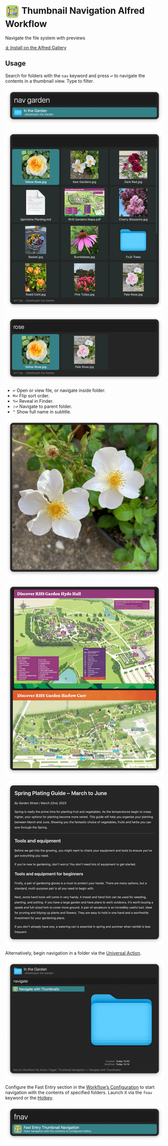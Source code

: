 # <img src='Workflow/icon.png' width='45' align='center' alt='icon'> Thumbnail Navigation Alfred Workflow

Navigate the file system with previews

[⤓ Install on the Alfred Gallery](https://alfred.app/workflows/alfredapp/thumbnail-navigation)

## Usage

Search for folders with the `nav` keyword and press <kbd>↩</kbd> to navigate the contents in a thumbnail view. Type to filter.

![Filtering for folders to search](Workflow/images/about/navkeyword.png)

![Grid view of files](Workflow/images/about/filegrid.png)

![Filtering for Catan](Workflow/images/about/gridfilter.png)

* <kbd>↩</kbd> Open or view file, or navigate inside folder.
* <kbd>⌘</kbd><kbd>↩</kbd> Flip sort order.
* <kbd>⌥</kbd><kbd>↩</kbd> Reveal in Finder.
* <kbd>⇧</kbd><kbd>↩</kbd> Navigate to parent folder.
* <kbd>⌃</kbd> Show full name in subtitle.

![Viewing image](Workflow/images/about/imageview.png)

![Viewing PDF](Workflow/images/about/pdfview.png)

![Viewing Markdown file](Workflow/images/about/mdview.png)

Alternatively, begin navigation in a folder via the [Universal Action](https://www.alfredapp.com/help/features/universal-actions/).

![Navigate with Universal Action](Workflow/images/about/navua.png)

Configure the Fast Entry section in the [Workflow’s Configuration](https://www.alfredapp.com/help/workflows/user-configuration/) to start navigation with the contents of specified folders. Launch it via the `fnav` keyword or the [Hotkey](https://www.alfredapp.com/help/workflows/triggers/hotkey/).

![Keyword for Fast Entry Navigations](Workflow/images/about/fnav.png)
